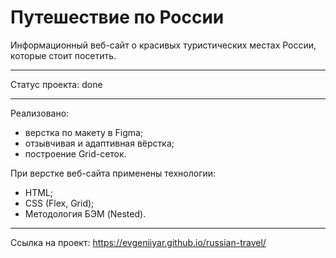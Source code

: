 # Путешествие по России #

Информационный веб-сайт о красивых туристических местах России, которые стоит посетить.

---

Статус проекта: done

---

Реализовано:
* верстка по макету в Figma;
* отзывчивая и адаптивная вёрстка;
* построение Grid-сеток.

При верстке веб-сайта применены технологии:
* HTML;
* CSS (Flex, Grid);
* Методология БЭМ (Nested).

---

Ссылка на проект: https://evgeniiyar.github.io/russian-travel/
